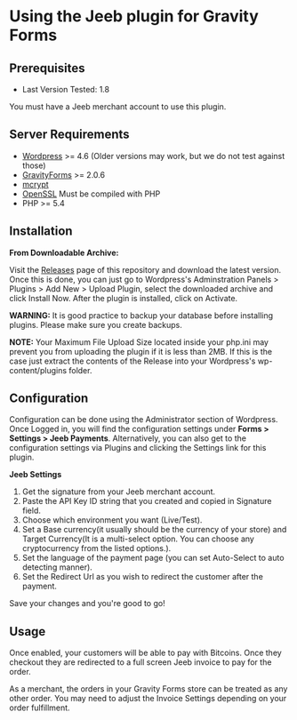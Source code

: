 # Using the Jeeb plugin for Gravity Forms

## Prerequisites

* Last Version Tested: 1.8

You must have a Jeeb merchant account to use this plugin.


## Server Requirements

* [Wordpress](https://wordpress.org/about/requirements/) >= 4.6 (Older versions may work, but we do not test against those)
* [GravityForms](http://www.gravityhelp.com/) >= 2.0.6
* [mcrypt](http://us2.php.net/mcrypt)
* [OpenSSL](http://us2.php.net/openssl) Must be compiled with PHP
* PHP >= 5.4

## Installation

**From Downloadable Archive:**

Visit the [Releases](https://github.com/ghdar67/Jeeb.Gravity-Forms/releases) page of
this repository and download the latest version. Once this is done, you can just
go to Wordpress's Adminstration Panels > Plugins > Add New > Upload Plugin, select the downloaded archive and click Install Now.
After the plugin is installed, click on Activate.

**WARNING:** It is good practice to backup your database before installing plugins. Please make sure you create backups.

**NOTE:** Your Maximum File Upload Size located inside your php.ini may prevent you from uploading the plugin if it is less than 2MB. If this is the case just extract the contents of the Release into your Wordpress's wp-content/plugins folder.

## Configuration

Configuration can be done using the Administrator section of Wordpress.
Once Logged in, you will find the configuration settings under **Forms > Settings > Jeeb Payments**.
Alternatively, you can also get to the configuration settings via Plugins and clicking the Settings link for this plugin.

**Jeeb Settings**

1. Get the signature from your Jeeb merchant account.
2. Paste the API Key ID string that you created and copied in Signature field.
3. Choose which environment you want (Live/Test).
4. Set a Base currency(it usually should be the currency of your store) and Target Currency(It is a multi-select option. You can choose any cryptocurrency from the listed options.).
5. Set the language of the payment page (you can set Auto-Select to auto detecting manner).
6. Set the Redirect Url as you wish to redirect the customer after the payment.

Save your changes and you're good to go!

## Usage

Once enabled, your customers will be able to pay with Bitcoins. Once
they checkout they are redirected to a full screen Jeeb invoice to pay for
the order.

As a merchant, the orders in your Gravity Forms store can be treated as any other
order. You may need to adjust the Invoice Settings depending on your order
fulfillment.
